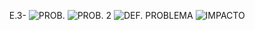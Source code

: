     E.3-
![PROB.](https://github.com/user-attachments/assets/a9c4f67f-e4ad-460c-b984-b5e24fe2dc8f)
![PROB. 2](https://github.com/user-attachments/assets/d2e2c7dd-a593-4472-93bc-0b5f942c3f3d)
![DEF. PROBLEMA](https://github.com/user-attachments/assets/bb1a7b2a-7d0d-4db4-afcc-a3e63bf99096)
![IMPACTO](https://github.com/user-attachments/assets/dcf729fe-f19d-4e49-9ed6-419648ae0b51)
